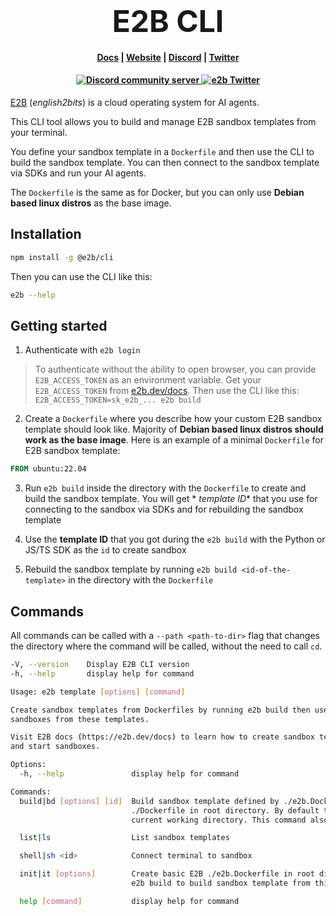 <h1 align="center">
<span style="font-size:48px;"><b>E2B CLI</b></span>
</h1>

<h4 align="center">
  <a href="https://e2b.dev/docs">Docs</a> |
  <a href="https://e2b.dev">Website</a> |
  <a href="https://discord.gg/U7KEcGErtQ">Discord</a> |
  <a href="https://twitter.com/e2b_dev">Twitter</a>
</h4>

<h4 align="center">
  <a href="https://discord.gg/U7KEcGErtQ">
    <img src="https://img.shields.io/badge/chat-on%20Discord-blue" alt="Discord community server" />
  </a>
  <a href="https://twitter.com/e2b_dev">
    <img src="https://img.shields.io/twitter/follow/infisical?label=Follow" alt="e2b Twitter" />
  </a>
</h4>

[E2B](https://e2b.dev) (_english2bits_) is a cloud operating system for AI
agents.

This CLI tool allows you to build and manage E2B sandbox templates from your
terminal.

You define your sandbox template in a `Dockerfile` and then use the CLI to build
the sandbox template. You can then connect to the sandbox template via SDKs and
run your AI agents.

The `Dockerfile` is the same as for Docker, but you can only use **Debian based
linux distros** as the base image.

## Installation

```bash
npm install -g @e2b/cli
```

Then you can use the CLI like this:

```bash
e2b --help
```

## Getting started

1. Authenticate with `e2b login`

> To authenticate without the ability to open browser, you can provide
> `E2B_ACCESS_TOKEN` as an environment variable. Get your `E2B_ACCESS_TOKEN`
> from [e2b.dev/docs](https://e2b.dev/docs). Then use the CLI like this:
> `E2B_ACCESS_TOKEN=sk_e2b_... e2b build`

2. Create a `Dockerfile` where you describe how your custom E2B sandbox template
   should look like. Majority of **Debian based linux distros should work as the
   base image**. Here is an example of a minimal `Dockerfile` for E2B sandbox
   template:

```Dockerfile
FROM ubuntu:22.04
```

3. Run `e2b build` inside the directory with the `Dockerfile` to create and
   build the sandbox template. You will get * _template ID_* that you use for
   connecting to the sandbox via SDKs and for rebuilding the sandbox template

4. Use the **template ID** that you got during the `e2b build` with the Python
   or JS/TS SDK as the `id` to create sandbox

5. Rebuild the sandbox template by running `e2b build <id-of-the-template>` in
   the directory with the `Dockerfile`

## Commands

All commands can be called with a `--path <path-to-dir>` flag that changes the
directory where the command will be called, without the need to call `cd`.

```sh
-V, --version    Display E2B CLI version
-h, --help       display help for command
```

```sh
Usage: e2b template [options] [command]

Create sandbox templates from Dockerfiles by running e2b build then use our SDKs to create
sandboxes from these templates.

Visit E2B docs (https://e2b.dev/docs) to learn how to create sandbox templates
and start sandboxes.

Options:
  -h, --help               display help for command

Commands:
  build|bd [options] [id]  Build sandbox template defined by ./e2b.Dockerfile or
                           ./Dockerfile in root directory. By default the root directory is the
                           current working directory. This command also creates e2b.toml config

  list|ls                  List sandbox templates

  shell|sh <id>            Connect terminal to sandbox

  init|it [options]        Create basic E2B ./e2b.Dockerfile in root directory. You can then run
                           e2b build to build sandbox template from this Dockerfile

  help [command]           display help for command
```
